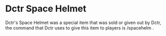 # Dctr Space Helmet
Dctr's Space Helmet was a special item that was sold or given out by Dctr, the command that Dctr uses to give this item to players is /spacehelm <player>.




